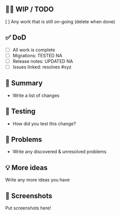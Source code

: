 ## 👷‍♀️ WIP / TODO

[ ] Any work that is still on-going (delete when done)

## ✅ DoD

- [ ] All work is complete
- [ ] Migrations: TESTED NA
- [ ] Release notes: UPDATED NA
- [ ] Issues linked: resolves #xyz

## 📝 Summary

- Write a list of changes

## 💉 Testing

- How did you test this change?

## 🛑 Problems

- Write any discovered & unresolved problems

## 💡 More ideas

Write any more ideas you have

## 📸 Screenshots

Put screenshots here!
